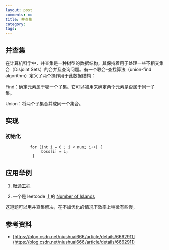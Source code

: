 ```yaml
---
layout: post
comments: no
title: 并查集
category:
tags:
---
```



## 并查集

在计算机科学中，并查集是一种树型的数据结构，其保持着用于处理一些不相交集合（Disjoint Sets）的合并及查询问题。有一个联合-查找算法（union-find algorithm）定义了两个操作用于此数据结构：

Find：确定元素属于哪一个子集。它可以被用来确定两个元素是否属于同一子集。

Union：将两个子集合并成同一个集合。

## 实现

### 初始化

```
           for (int i = 0 ; i < num; i++) {
                boss[i] = i;
            }
```

## 应用举例

1. [畅通工程](http://acm.hdu.edu.cn/showproblem.php?pid=1232)

1. 一个是 leetcode 上的  [Number of Islands](https://leetcode.com/problems/number-of-islands/description/)

这道题可以用并查集解决，在不加优化的情况下效率上稍微有些慢，



## 参考资料

- [https://blog.csdn.net/niushuai666/article/details/6662911](https://blog.csdn.net/niushuai666/article/details/6662911)



